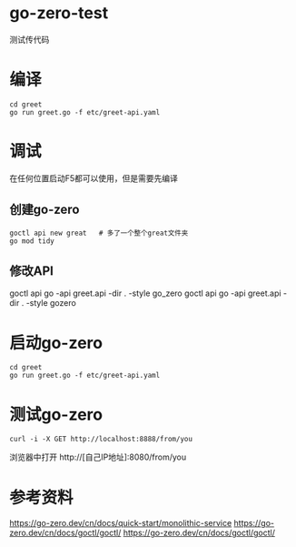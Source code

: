 # go-zero-test
测试传代码


# 编译
```shell
cd greet
go run greet.go -f etc/greet-api.yaml
```

# 调试
在任何位置启动F5都可以使用，但是需要先编译


## 创建go-zero
```shell
goctl api new great   # 多了一个整个great文件夹
go mod tidy
```

## 修改API
goctl api go -api greet.api -dir . -style go_zero
goctl api go -api greet.api -dir . -style gozero

# 启动go-zero
```shell
cd greet
go run greet.go -f etc/greet-api.yaml
```
# 测试go-zero
```shell
curl -i -X GET http://localhost:8888/from/you
```
浏览器中打开
http://[自己IP地址]:8080/from/you


# 参考资料

https://go-zero.dev/cn/docs/quick-start/monolithic-service
https://go-zero.dev/cn/docs/goctl/goctl/
https://go-zero.dev/cn/docs/goctl/goctl/